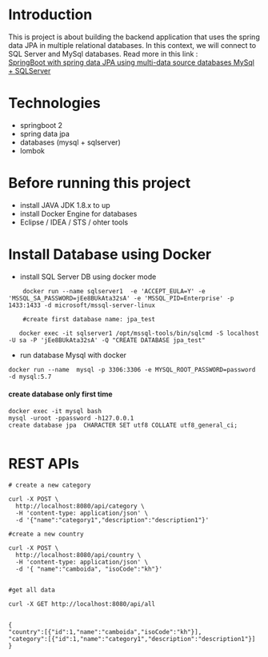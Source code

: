 # Introduction

This is project is about building the backend application that uses the spring data JPA in multiple relational databases. In this context, we will connect to SQL Server and MySql databases. Read more in this link :  
[SpringBoot with spring data JPA using multi-data source databases MySql + SQLServer](https://medium.com/@sopheamak/springboot-with-spring-data-jpa-using-multi-data-source-databases-mysql-sqlserver-3ce5f69559)

# Technologies

- springboot 2
- spring data jpa
- databases (mysql + sqlserver)
- lombok

# Before running this project

- install JAVA JDK 1.8.x to up
- install Docker Engine for databases
- Eclipse / IDEA / STS / ohter tools

# Install Database using Docker

- install SQL Server DB using docker mode

```
    docker run --name sqlserver1  -e 'ACCEPT_EULA=Y' -e 'MSSQL_SA_PASSWORD=jEe8BUkAta32sA' -e 'MSSQL_PID=Enterprise' -p 1433:1433 -d microsoft/mssql-server-linux

    #create first database name: jpa_test
    
   docker exec -it sqlserver1 /opt/mssql-tools/bin/sqlcmd -S localhost -U sa -P 'jEe8BUkAta32sA' -Q "CREATE DATABASE jpa_test"
```


- run database Mysql with docker
````
docker run --name  mysql -p 3306:3306 -e MYSQL_ROOT_PASSWORD=password -d mysql:5.7
````
#### create database only first time 
```
docker exec -it mysql bash
mysql -uroot -ppassword -h127.0.0.1
create database jpa  CHARACTER SET utf8 COLLATE utf8_general_ci;


```

# REST APIs


````
# create a new category

curl -X POST \
  http://localhost:8080/api/category \
  -H 'content-type: application/json' \
  -d '{"name":"category1","description":"description1"}'

#create a new country

curl -X POST \
  http://localhost:8080/api/country \
  -H 'content-type: application/json' \
  -d '{ "name":"camboida", "isoCode":"kh"}'


#get all data

curl -X GET http://localhost:8080/api/all


{
"country":[{"id":1,"name":"camboida","isoCode":"kh"}],
"category":[{"id":1,"name":"category1","description":"description1"}]
}

````
